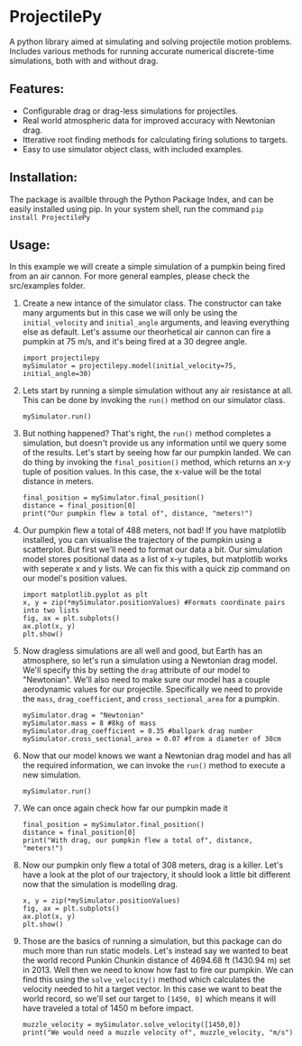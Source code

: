 # ProjectilePy
A python library aimed at simulating and solving projectile motion problems. Includes various methods for running accurate numerical discrete-time simulations, both with and without drag. 

## Features:
* Configurable drag or drag-less simulations for projectiles.
* Real world atmospheric data for improved accuracy with Newtonian drag.
* Itterative root finding methods for calculating firing solutions to targets.
* Easy to use simulator object class, with included examples.

## Installation:
The package is availble through the Python Package Index, and can be easily installed using pip.
In your system shell, run the command `pip install ProjectilePy`

## Usage:

 In this example we will create a simple simulation of a pumpkin being fired from an air cannon.
 For more general eamples, please check the src/examples folder.

1. Create a new intance of the simulator class. The constructor can take many arguments but in this case we will only be using the `initial_velocity` and `initial_angle` arguments, and leaving everything else as default. Let's assume our theorhetical air cannon can fire a pumpkin at 75 m/s, and it's being fired at a 30 degree angle.
    ```
    import projectilepy
    mySimulator = projectilepy.model(initial_velocity=75, initial_angle=30)
    ```
2. Lets start by running a simple simulation without any air resistance at all. This can be done by invoking the `run()` method on our simulator class.
    ```
    mySimulator.run()
    ```
3. But nothing happened? That's right, the `run()` method completes a simulation, but doesn't provide us any information until we query some of the results. Let's start by seeing how far our pumpkin landed. We can do thing by invoking the `final_position()` method, which returns an x-y tuple of position values. In this case, the x-value will be the total distance in meters.
    ```
    final_position = mySimulator.final_position()
    distance = final_position[0]
    print("Our pumpkin flew a total of", distance, "meters!")
    ```
4. Our pumpkin flew a total of 488 meters, not bad! If you have matplotlib installed, you can visualise the trajectory of the pumpkin using a scatterplot. But first we'll need to format our data a bit. Our simulation model stores positional data as a list of x-y tuples, but matplotlib works with seperate x and y lists. We can fix this with a quick zip command on our model's position values.
    ```
    import matplotlib.pyplot as plt
    x, y = zip(*mySimulator.positionValues) #Formats coordinate pairs into two lists
    fig, ax = plt.subplots()
    ax.plot(x, y)
    plt.show()
    ```
5. Now dragless simulations are all well and good, but Earth has an atmosphere, so let's run a simulation using a Newtonian drag model. We'll specify this by setting the `drag` attribute of our model to "Newtonian". We'll also need to make sure our model has a couple aerodynamic values for our projectile. Specifically we need to provide the `mass`, `drag_coefficient`, and `cross_sectional_area` for a pumpkin.
    ```
    mySimulator.drag = "Newtonian"
    mySimulator.mass = 8 #8kg of mass
    mySimulator.drag_coefficient = 0.35 #ballpark drag number
    mySimulator.cross_sectional_area = 0.07 #from a diameter of 30cm
    ```
6. Now that our model knows we want a Newtonian drag model and has all the required information, we can invoke the `run()` method to execute a new simulation.
    ```
    mySimulator.run()
    ```
7. We can once again check how far our pumpkin made it
    ```
    final_position = mySimulator.final_position()
    distance = final_position[0]
    print("With drag, our pumpkin flew a total of", distance, "meters!")
    ```
8. Now our pumpkin only flew a total of 308 meters, drag is a killer. Let's have a look at the plot of our trajectory, it should look a little bit different now that the simulation is modelling drag.
    ```
    x, y = zip(*mySimulator.positionValues)
    fig, ax = plt.subplots()
    ax.plot(x, y)
    plt.show()
    ```
9. Those are the basics of running a simulation, but this package can do much more than run static models. Let's instead say we wanted to beat the world record Punkin Chunkin distance of 4694.68 ft (1430.94 m) set in 2013. Well then we need to know how fast to fire our pumpkin. We can find this using the `solve_velocity()` method which calculates the velocity needed to hit a target vector. In this case we want to beat the world record, so we'll set our target to `[1450, 0]` which means it will have traveled a total of 1450 m before impact.
    ```
    muzzle_velocity = mySimulator.solve_velocity([1450,0])
    print("We would need a muzzle velocity of", muzzle_velocity, "m/s")
    ```
